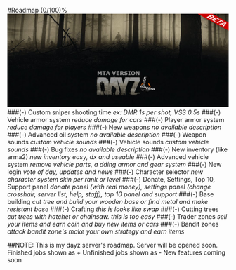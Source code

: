 #Roadmap (0/100)%
![banner](https://raw.githubusercontent.com/muharrem888/mta/master/banner.png)
###(-) Custom sniper shooting time
_ex: DMR 1s per shot, VSS 0.5s_
###(-) Vehicle armor system
_reduce damage for cars_
###(-) Player armor system
_reduce damage for players_
###(-) New weapons
_no available description_
###(-) Advanced oil system
_no available description_
###(-) Weapon sounds
_custom vehicle sounds_
###(-) Vehicle sounds
_custom vehicle sounds_
###(-) Bug fixes
_no available description_
###(-) New inventory (like arma2)
_new inventory easy, dx and useable_
###(-) Advanced vehicle system 
_remove vehicle parts, a dding armor and gear system_
###(-) New login
_vote of day, updates and news_
###(-) Character selector
_new character system skin per rank or level_
###(-) Donate, Settings, Top 10, Support panel
_donate panel (with real money), settings panel (change crosshair, server list, help, staff), top 10 panel and support_
###(-) Base building
_cut tree and build your wooden base or find metal and make resistant base_
###(-) Crafting
_this is looks like swap_
###(-) Cutting trees
_cut trees with hatchet or chainsaw. this is too easy_
###(-) Trader zones
_sell your items and earn coin and buy new items or cars_
###(-) Bandit zones
_attack bandit zone's make your own strategy and earn items_

##NOTE: 
            This is my dayz server's roadmap. Server will be opened soon.
            Finished jobs shown as +
            Unfinished jobs shown as -
            New features coming soon

